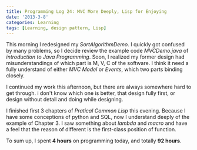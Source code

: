 ```yaml
---
title: Programming Log 24: MVC More Deeply, Lisp for Enjoying
date: '2013-3-8'
categories: Learning
tags: [Learning, design pattern, Lisp]
---
```


This morning I redesigned my *SortAlgorithmDemo*. I quickly got confused by many problems, so I decide review the example code *MVCDemo.java* of *introduction to Java Programming*. Soon, I realized my former design had misunderstandings of which part is M, V, C of the software. I think it need a fully understand of either *MVC Model* or *Events*, which two parts binding closely.

I continued my work this afternoon, but there are always somewhere hard to get through. i don't know which one is better, that design fully first, or design without detail and doing while designing.

I finished first 3 chapters of *Pratical Common Lisp* this evening. Because I have some conceptions of python and SQL, now I understand deeply of the example of Chapter 3. I saw something about *lambda* and *macro* and have a feel that the reason of different is the first-class position of function.

To sum up, I spent **4 hours** on programming today, and totally **92 hours**.
